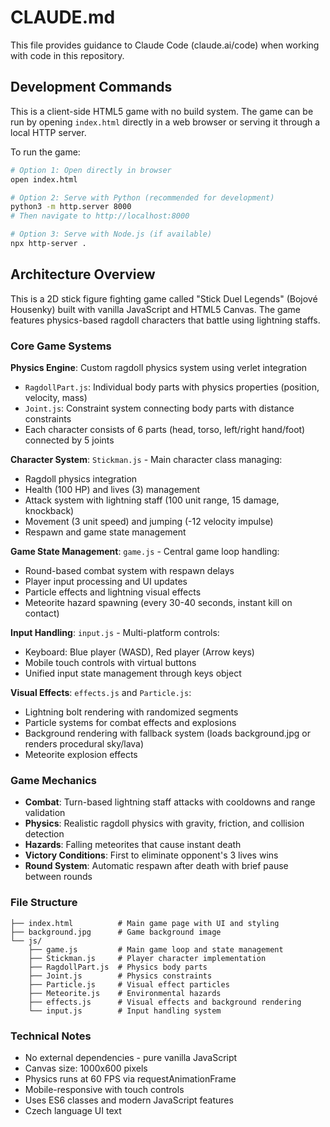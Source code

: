 # CLAUDE.md

This file provides guidance to Claude Code (claude.ai/code) when working with code in this repository.

## Development Commands

This is a client-side HTML5 game with no build system. The game can be run by opening `index.html` directly in a web browser or serving it through a local HTTP server.

To run the game:
```bash
# Option 1: Open directly in browser
open index.html

# Option 2: Serve with Python (recommended for development)
python3 -m http.server 8000
# Then navigate to http://localhost:8000

# Option 3: Serve with Node.js (if available)
npx http-server .
```

## Architecture Overview

This is a 2D stick figure fighting game called "Stick Duel Legends" (Bojové Housenky) built with vanilla JavaScript and HTML5 Canvas. The game features physics-based ragdoll characters that battle using lightning staffs.

### Core Game Systems

**Physics Engine**: Custom ragdoll physics system using verlet integration
- `RagdollPart.js`: Individual body parts with physics properties (position, velocity, mass)
- `Joint.js`: Constraint system connecting body parts with distance constraints
- Each character consists of 6 parts (head, torso, left/right hand/foot) connected by 5 joints

**Character System**: `Stickman.js` - Main character class managing:
- Ragdoll physics integration
- Health (100 HP) and lives (3) management  
- Attack system with lightning staff (100 unit range, 15 damage, knockback)
- Movement (3 unit speed) and jumping (-12 velocity impulse)
- Respawn and game state management

**Game State Management**: `game.js` - Central game loop handling:
- Round-based combat system with respawn delays
- Player input processing and UI updates
- Particle effects and lightning visual effects
- Meteorite hazard spawning (every 30-40 seconds, instant kill on contact)

**Input Handling**: `input.js` - Multi-platform controls:
- Keyboard: Blue player (WASD), Red player (Arrow keys)
- Mobile touch controls with virtual buttons
- Unified input state management through keys object

**Visual Effects**: `effects.js` and `Particle.js`:
- Lightning bolt rendering with randomized segments
- Particle systems for combat effects and explosions
- Background rendering with fallback system (loads background.jpg or renders procedural sky/lava)
- Meteorite explosion effects

### Game Mechanics

- **Combat**: Turn-based lightning staff attacks with cooldowns and range validation
- **Physics**: Realistic ragdoll physics with gravity, friction, and collision detection
- **Hazards**: Falling meteorites that cause instant death
- **Victory Conditions**: First to eliminate opponent's 3 lives wins
- **Round System**: Automatic respawn after death with brief pause between rounds

### File Structure

```
├── index.html          # Main game page with UI and styling
├── background.jpg      # Game background image
└── js/
    ├── game.js         # Main game loop and state management
    ├── Stickman.js     # Player character implementation
    ├── RagdollPart.js  # Physics body parts
    ├── Joint.js        # Physics constraints
    ├── Particle.js     # Visual effect particles
    ├── Meteorite.js    # Environmental hazards
    ├── effects.js      # Visual effects and background rendering
    └── input.js        # Input handling system
```

### Technical Notes

- No external dependencies - pure vanilla JavaScript
- Canvas size: 1000x600 pixels
- Physics runs at 60 FPS via requestAnimationFrame
- Mobile-responsive with touch controls
- Uses ES6 classes and modern JavaScript features
- Czech language UI text